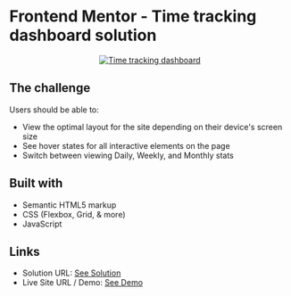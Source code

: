 # Frontend Mentor - Time tracking dashboard solution

<p align="center">
  <a href="https://ibb.co/k6dw4Cd"><img src="https://i.ibb.co/3S8w8Pb/time-tracking-dashboard.png" alt="Time tracking dashboard" border="0"></a>
</p>

## The challenge

Users should be able to:

- View the optimal layout for the site depending on their device's screen size
- See hover states for all interactive elements on the page
- Switch between viewing Daily, Weekly, and Monthly stats

## Built with

- Semantic HTML5 markup
- CSS (Flexbox, Grid, & more)
- JavaScript

## Links

- Solution URL: [See Solution](https://www.frontendmentor.io/solutions/responsive-time-tracking-dashboard-html-css-and-javascript-4HO9x9kv3)
- Live Site URL / Demo: [See Demo](https://lucid-feynman-10c1c9.netlify.app/)
